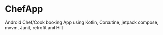 # ChefApp
Android Chef/Cook booking App using Kotlin, Coroutine, jetpack compose, mvvm, Junit, retrofit and Hilt
